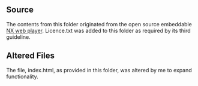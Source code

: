 ## Source
The contents from this folder originated from the open source embeddable [NX web player](https://github.com/timoinutilis/lowres-nx/tree/master/platform/web). Licence.txt was added to this folder as required by its third guideline.

## Altered Files
The file, index.html, as provided in this folder, was altered by me to expand functionality.